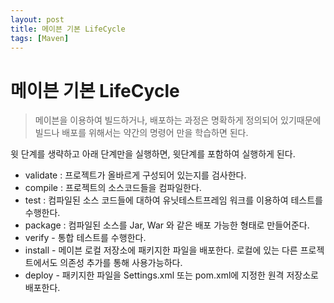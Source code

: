```yaml
---
layout: post
title: 메이븐 기본 LifeCycle
tags: [Maven]
---
```


# 메이븐 기본 LifeCycle

>메이븐을 이용하여 빌드하거나, 배포하는 과정은 명확하게 정의되어 있기때문에   
빌드나 배포를 위해서는 약간의 명령어 만을 학습하면 된다.

윗 단계를 생략하고 아래 단계만을 실행하면, 윗단계를 포함하여 실행하게 된다.

- validate : 프로젝트가 올바르게 구성되어 있는지를 검사한다.
- compile : 프로젝트의 소스코드들을 컴파일한다.
- test : 컴파일된 소스 코드들에 대하여 유닛테스트프레임 워크를 이용하여 테스트를 수행한다.
- package : 컴파일된 소스를 Jar, War 와 같은 배포 가능한 형태로 만들어준다.
- verify - 통합 테스트를 수행한다.
- install - 메이븐 로컬 저장소에 패키지한 파일을 배포한다. 로컬에 있는 다른 프로젝트에서도 의존성 추가를 통해 사용가능하다.
- deploy - 패키지한 파일을 Settings.xml 또는 pom.xml에 지정한 원격 저장소로 배포한다.

